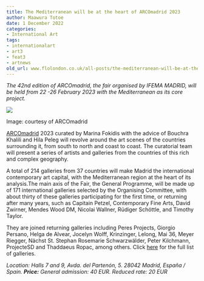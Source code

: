 ```yaml
---
title: The Mediterranean will be at the heart of ARCOmadrid 2023
author: Maawura Totoe
date: 1 December 2022
categories:
- International Art
tags:
- internationalart
- art3
- feat3
- artnews
old_url: www.flolondon.co.uk/all-posts/the-mediterranean-will-be-at-the-heart-of-arcomadrid-2023.html
---
```


*The 42nd edition of ARCOmadrid, the fair organised by IFEMA MADRID, will be held from 22 -26 February 2023 with the Mediterranean as its core project.*

![](https://images.squarespace-cdn.com/content/v1/5c9534c4af4683461d462c6b/5b0e3618-e287-4d75-9a03-8e4f395a3a81/_AT_7161.jpg)

Image: courtesy of ARCOmadrid

[ARCOmadrid](https://www.ifema.es/en/arco/madrid) 2023 curated by Marina Fokidis with the advice of Bouchra Khalili and Hila Peleg will revolve around the art scenes of the countries surrounding it, from south to north and coast to coast. The curatorial team will present a series of artists and galleries from the countries of this rich and complex geography.

A total of 214 galleries from 37 countries will make Madrid the international contemporary art capital, with the Mediterranean region at the heart of its analysis.The main axis of the Fair, the General Programme, will be made up of 171 international galleries selected by the Organising Committee, with about thirty of these galleries participating for the first time, or returning after many years, such as Capitain Petzel, Contemporary Fine Arts, David Zwirner, Mendes Wood DM, Nicolai Wallner, Rüdiger Schöttle, and Timothy Taylor.

They are joined returning galleries including Peres Projects, Giorgio Persano, Helga de Alvear, Jocelyn Wolff, Krinzinger, Lelong, Mai 36, Meyer Riegger, Nächst St. Stephan Rosemarie Schwarzwälder, Peter Kilchmann, ProjecteSD and Thaddaeus Ropac, among others. Click [here](https://www.ifema.es/en/arco/madrid/galleries) for the full list of galleries.

*Location: Halls 7 and 9, Avda. del Partenón, 5. 28042 Madrid, España / Spain.* ***Price:*** *General admission: 40 EUR. Reduced rate: 20 EUR*